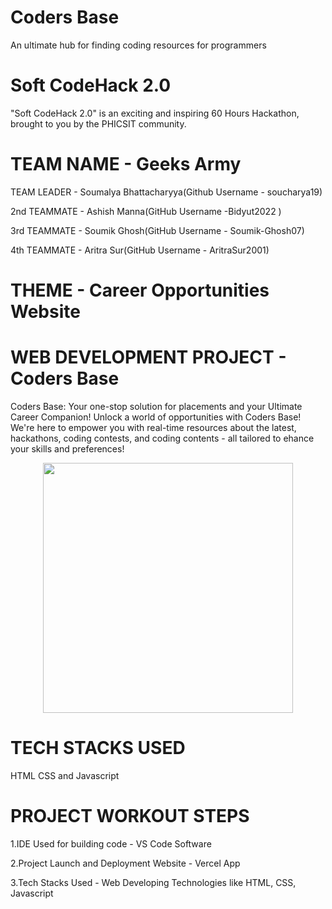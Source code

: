 # Coders Base
An ultimate hub for finding coding resources for programmers

# Soft CodeHack 2.0

"Soft CodeHack 2.0" is an exciting and inspiring 60 Hours Hackathon, brought to you by the PHICSIT community.
 
# TEAM NAME - Geeks Army

TEAM LEADER - Soumalya Bhattacharyya(Github Username - soucharya19)

2nd TEAMMATE - Ashish Manna(GitHub Username -Bidyut2022 )

3rd TEAMMATE - Soumik Ghosh(GitHub Username - Soumik-Ghosh07)

4th TEAMMATE - Aritra Sur(GitHub Username -  AritraSur2001)

# THEME - Career Opportunities Website

# WEB DEVELOPMENT PROJECT - Coders Base

Coders Base: Your one-stop solution for placements and your Ultimate Career Companion! 
Unlock a world of opportunities with Coders Base! We're here to empower you with real-time resources about the latest, hackathons, coding contests, and coding contents - all tailored to ehance your skills and preferences! 

<p align="center">
  <img width="400" height="400" src="https://github.com/soucharya19/CodeSquare/assets/145778953/ef442e43-4067-495b-910d-a8420e1844b9">
</p>

# TECH STACKS USED
HTML CSS and Javascript

# PROJECT WORKOUT STEPS

1.IDE Used for building code - VS Code Software

2.Project Launch and Deployment Website - Vercel App

3.Tech Stacks Used - Web Developing Technologies like HTML, CSS, Javascript
